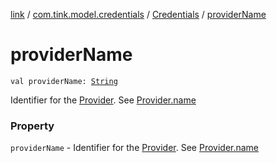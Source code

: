 [link](../../index.md) / [com.tink.model.credentials](../index.md) / [Credentials](index.md) / [providerName](./provider-name.md)

# providerName

`val providerName: `[`String`](https://kotlinlang.org/api/latest/jvm/stdlib/kotlin/-string/index.html)

Identifier for the [Provider](../../com.tink.model.provider/-provider/index.md). See [Provider.name](../../com.tink.model.provider/-provider/name.md)

### Property

`providerName` - Identifier for the [Provider](../../com.tink.model.provider/-provider/index.md). See [Provider.name](../../com.tink.model.provider/-provider/name.md)